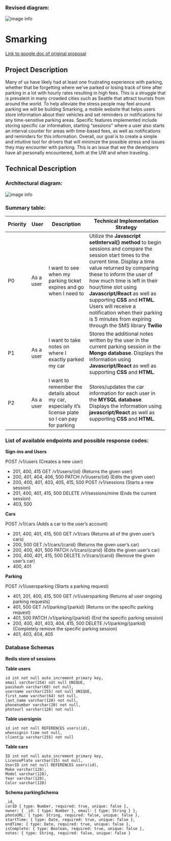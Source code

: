 ### Revised diagram:

![image info](./img/newdiagram.png)


# Smarking
[Link to google doc of original proposal](https://docs.google.com/document/d/1U3aJ9TUyNRi9zDy_ZbaEormrxUn0Ph9EPxJGNONXFck/edit#)
## Project Description

Many of us have likely had at least one frustrating experience with parking, whether that be forgetting where we’ve parked or losing track of time after parking in a lot with hourly rates resulting in high fees. This is a struggle that is prevalent in many crowded cities such as Seattle that attract tourists from around the world. To help alleviate the stress people may feel around parking we will be building Smarking, a mobile website that helps users store information about their vehicles and set reminders or notifications for any time-sensitive parking areas. Specific features implemented include storing specific car information, starting “sessions" where a user also starts an interval counter for areas with time-based fees, as well as notifications and reminders for this information. Overall, our goal is to create a simple and intuitive tool for drivers that will minimize the possible stress and issues they may encounter with parking. This is an issue that we the developers have all personally encountered, both at the UW and when traveling.

## Technical Description

### Architectural diagram:

![image info](./img/diagram.png)

### Summary table:

| Priority  | User      | Description                                                                                           | Technical Implementation Strategy                                                                                                                                                                                                                                                                                                                                                                                                                                                                |
|-----------|-----------|-------------------------------------------------------------------------------------------------------|--------------------------------------------------------------------------------------------------------------------------------------------------------------------------------------------------------------------------------------------------------------------------------------------------------------------------------------------------------------------------------------------------------------------------------------------------------------------------------------------------|
| P0        | As a user | I want to see when my parking ticket expires and go when I need to                                    | Utilize the **Javascript setInterval() method** to begin sessions and compare the session start times to the current time. Display a time value returned by comparing these to inform the user of how much time is left in their hour/time slot using **Javascript/React** as well as supporting **CSS** and **HTML**. Users will receive a notification when their parking is 5 minutes from expiring through the SMS library **Twilio** |
| P1        | As a user | I want to take notes on where I exactly parked my car                                                 | Stores the additional notes written by the user in the current parking session in the **Mongo database**. Displays the information using **Javascript/React** as well as supporting **CSS** and **HTML**.                                                                                                                                                                                                                                                                                                                |
| P2        | As a user | I want to remember the details about my car, especially it’s license plate so I can pay for parking | Stores/updates the car information for each user in the **MYSQL database**. Displays the information using **javascript/React** as well as supporting **CSS** and **HTML**.                                                                                                                                                                                                                                                                                                                                      |

### List of available endpoints and possible response codes:

**Sign-ins and Users**

POST /v1/users (Creates a new user)  
* 201, 400, 415
GET /v1/users/{id} (Returns the given user) 
* 200, 401, 404, 406, 500
PATCH /v1/users/{id} (Edits the given user) 
* 200, 400, 401, 403, 405, 415, 500
POST /v1/sessions (Starts a new session)  
* 201, 400, 401, 415, 500
DELETE /v1/sessions/mine (Ends the current session)  
* 403, 500

**Cars**

POST /v1/cars (Adds a car to the user’s account)  
* 201, 400, 401, 415, 500
GET /v1/cars (Returns all of the given user’s cars)  
* 200, 500
GET /v1/cars/{carid} (Returns the given user’s car)  
* 200, 400, 401, 500
PATCH /v1/cars/{carid} (Edits the given user’s car)  
* 200, 400, 401, 415, 500
DELETE /v1/cars/{carid} (Remove the given user’s car)  
* 400, 401

**Parking**

POST /v1/usersparking (Starts a parking request) 
* 401, 201, 400, 415, 500
GET /v1/usersparking (Returns all user ongoing parking requests)  
* 401, 500
GET /v1/parking/{parkid} (Returns on the specific parking request)  
* 401, 500
PATCH /v1/parking/{parkid} (End the specific parking session)  
* 200, 400, 401, 403, 404, 415, 500
DELETE /v1/parking/{parkid} (Completely remove the specific parking session)  
* 401, 403, 404, 405

### Database Schemas

**Redis store of sessions**

**Table users**

    id int not null auto_increment primary key,
    email varchar(254) not null UNIQUE,
    passhash varchar(60) not null,
    username varchar(255) not null UNIQUE,
    first_name varchar(64) not null,
    last_name varchar(128) not null,
    phonenumber varchar(20) not null,
    photourl varchar(128) not null

**Table usersignin**

    id int not null REFERENCES users(id),
    whensignin time not null,
    clientip varchar(255) not null

**Table cars**

    ID int not null auto_increment primary key,
    LicensePlate varchar(15) not null,
    UserID int not null REFERENCES users(id),
    Make varchar(128),
    Model varchar(128),
    Year varchar(128),
    Color varchar(128)

**Schema parkingSchema**

    _id,
    carID { type: Number, required: true, unique: false },
    owner: { _id: { type: Number }, email: { type: String } },
    photoURL: { type: String, required: false, unique: false },
    startTime: { type: Date, required: true, unique: false },
    endTime: { type: Date, required: true, unique: false },
    isComplete: { type: Boolean, required: true, unique: false },
    notes: { type: String, required: false, unique: false }
